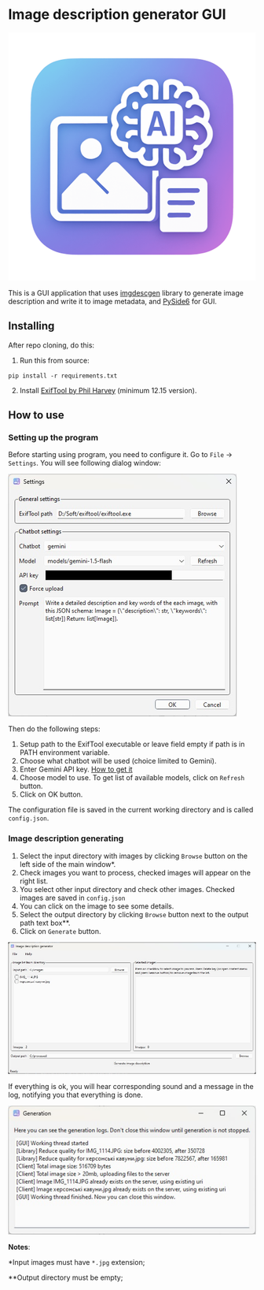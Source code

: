 # Image description generator GUI

![icon](gui/icon_1024.png)

This is a GUI application that uses [imgdescgen](https://github.com/JusicP/imgdescgen) library to generate image description and write it to image metadata, and [PySide6](https://pypi.org/project/PySide6/) for GUI.

## Installing
After repo cloning, do this:
1. Run this from source:
```
pip install -r requirements.txt
```
2. Install [ExifTool by Phil Harvey](https://exiftool.org/) (minimum 12.15 version).

## How to use
### Setting up the program
Before starting using program, you need to configure it. Go to `File` -> `Settings`.
You will see following dialog window:

![Settings dialog](screenshots/settings.jpg)

Then do the following steps:

1. Setup path to the ExifTool executable or leave field empty if path is in PATH environment variable.
2. Choose what chatbot will be used (choice limited to Gemini).
3. Enter Gemini API key. [How to get it](https://ai.google.dev/gemini-api/docs/api-key)
4. Choose model to use. To get list of available models, click on `Refresh` button.
5. Click on OK button.

The configuration file is saved in the current working directory and is called `config.json`.

### Image description generating 
1. Select the input directory with images by clicking `Browse` button on the left side of the main window*.
2. Check images you want to process, checked images will appear on the right list.
4. You select other input directory and check other images. Checked images are saved in `config.json`
5. You can click on the image to see some details.
6. Select the output directory by clicking `Browse` button next to the output path text box**.
7. Click on `Generate` button.

![Main window](screenshots/main_window.jpg)

If everything is ok, you will hear corresponding sound and a message in the log, notifying you that everything is done.

![Generation window](screenshots/generation_window.jpg)

**Notes**:

*Input images must have `*.jpg` extension;

**Output directory must be empty;